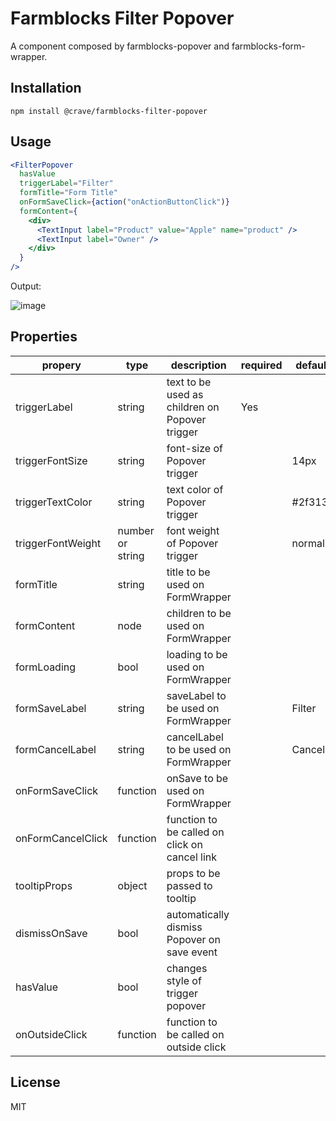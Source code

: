 # Farmblocks Filter Popover

A component composed by farmblocks-popover and farmblocks-form-wrapper.

## Installation

```
npm install @crave/farmblocks-filter-popover
```

## Usage

```jsx
<FilterPopover
  hasValue
  triggerLabel="Filter"
  formTitle="Form Title"
  onFormSaveClick={action("onActionButtonClick")}
  formContent={
    <div>
      <TextInput label="Product" value="Apple" name="product" />
      <TextInput label="Owner" />
    </div>
  }
/>
```

Output:

![image](https://user-images.githubusercontent.com/17936244/45629616-30ef7080-ba6d-11e8-8438-c23b1df2f820.png)

## Properties

| propery           | type             | description                                    | required | default |
| ----------------- | ---------------- | ---------------------------------------------- | -------- | ------- |
| triggerLabel      | string           | text to be used as children on Popover trigger | Yes      |         |
| triggerFontSize   | string           | font-size of Popover trigger                   |          | 14px    |
| triggerTextColor  | string           | text color of Popover trigger                  |          | #2f313a |
| triggerFontWeight | number or string | font weight of Popover trigger                 |          | normal  |
| formTitle         | string           | title to be used on FormWrapper                |          |         |
| formContent       | node             | children to be used on FormWrapper             |          |         |
| formLoading       | bool             | loading to be used on FormWrapper              |          |         |
| formSaveLabel     | string           | saveLabel to be used on FormWrapper            |          | Filter  |
| formCancelLabel   | string           | cancelLabel to be used on FormWrapper          |          | Cancel  |
| onFormSaveClick   | function         | onSave to be used on FormWrapper               |          |         |
| onFormCancelClick | function         | function to be called on click on cancel link  |          |         |
| tooltipProps      | object           | props to be passed to tooltip                  |          |         |
| dismissOnSave     | bool             | automatically dismiss Popover on save event    |          |         |
| hasValue          | bool             | changes style of trigger popover               |          |         |
| onOutsideClick    | function         | function to be called on outside click         |          |         |

## License

MIT
